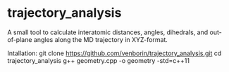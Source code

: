 # trajectory_analysis
A small tool to calculate interatomic distances, angles, dihedrals, and out-of-plane angles along the MD trajectory in XYZ-format.

Intallation:
git clone https://github.com/venborin/trajectory_analysis.git
cd trajectory_analysis
g++ geometry.cpp -o geometry -std=c++11 

